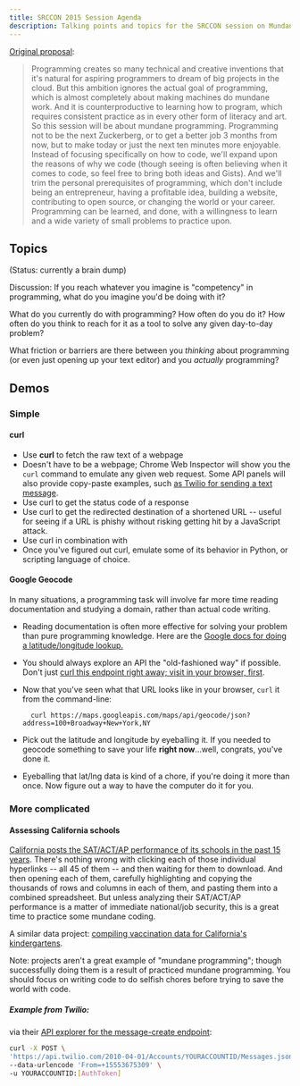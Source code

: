 ```yaml
---
title: SRCCON 2015 Session Agenda
description: Talking points and topics for the SRCCON session on Mundane Programming
---
```



[Original proposal](http://srccon.org/sessions/#proposal-106215):

> Programming creates so many technical and creative inventions that it's natural for aspiring programmers to dream of big projects in the cloud. But this ambition ignores the actual goal of programming, which is almost completely about making machines do mundane work. And it is counterproductive to learning how to program, which requires consistent practice as in every other form of literacy and art. So this session will be about mundane programming. Programming not to be the next Zuckerberg, or to get a better job 3 months from now, but to make today or just the next ten minutes more enjoyable. Instead of focusing specifically on how to code, we'll expand upon the reasons of why we code (though seeing is often believing when it comes to code, so feel free to bring both ideas and Gists). And we'll trim the personal prerequisites of programming, which don't include being an entrepreneur, having a profitable idea, building a website, contributing to open source, or changing the world or your career. Programming can be learned, and done, with a willingness to learn and a wide variety of small problems to practice upon.


## Topics

(Status: currently a brain dump)

Discussion: If you reach whatever you imagine is "competency" in programming, what do you imagine you'd be doing with it?

What do you currently do with programming? How often do you do it? How often do you think to reach for it as a tool to solve any given day-to-day problem?

What friction or barriers are there between you _thinking_ about programming (or even just opening up your text editor) and you _actually_ programming?


## Demos

### Simple

#### curl

- Use __curl__ to fetch the raw text of a webpage
- Doesn't have to be a webpage; Chrome Web Inspector will show you the `curl` command to emulate any given web request. Some API panels will also provide copy-paste examples, such [as Twilio for sending a text message](https://www.twilio.com/user/account/developer-tools/api-explorer/message-create).
- Use curl to get the status code of a response
- Use curl to get the redirected destination of a shortened URL -- useful for seeing if a URL is phishy without risking getting hit by a JavaScript attack.
- Use curl in combination with
- Once you've figured out curl, emulate some of its behavior in Python, or scripting language of choice.


#### Google Geocode

In many situations, a programming task will involve far more time reading documentation and studying a domain, rather than actual code writing.

- Reading documentation is often more effective for solving your problem than pure programming knowledge. Here are the [Google docs for doing a latitude/longitude lookup.](https://developers.google.com/maps/documentation/geocoding/#geocoding)
- You should always explore an API the "old-fashioned way" if possible. Don't just [curl this endpoint right away; visit in your browser, first](https://maps.googleapis.com/maps/api/geocode/json?address=100+Broadway+New+York,NY).
- Now that you've seen what that URL looks like in your browser, `curl` it from the command-line:
  
        curl https://maps.googleapis.com/maps/api/geocode/json?address=100+Broadway+New+York,NY

- Pick out the latitude and longitude by eyeballing it. If you needed to geocode something to save your life __right now__...well, congrats, you've done it.
- Eyeballing that lat/lng data is kind of a chore, if you're doing it more than once. Now figure out a way to have the computer do it for you.


### More complicated

#### Assessing California schools

[California posts the SAT/ACT/AP performance of its schools in the past 15 years](http://www.cde.ca.gov/ds/sp/ai/). There's nothing wrong with clicking each of those individual hyperlinks -- all 45 of them -- and then waiting for them to download. And then opening each of them, carefully highlighting and copying the thousands of rows and columns in each of them, and pasting them into a combined spreadsheet. But unless analyzing their SAT/ACT/AP performance is a matter of immediate national/job security, this is a great time to practice some mundane coding.

A similar data project: [compiling vaccination data for California's kindergartens](https://www.cdph.ca.gov/programs/immunize/Pages/ImmunizationLevels.aspx).


Note: projects aren't a great example of "mundane programming"; though successfully doing them is a result of practiced mundane programming. You should focus on writing code to do selfish chores before trying to save the world with code.



##### Example from Twilio:

via their [API explorer for the message-create endpoint](https://www.twilio.com/user/account/developer-tools/api-explorer/message-create):

~~~sh
curl -X POST \
'https://api.twilio.com/2010-04-01/Accounts/YOURACCOUNTID/Messages.json'  \
--data-urlencode 'From=+15553675309' \
-u YOURACCOUNTID:[AuthToken]
~~~


